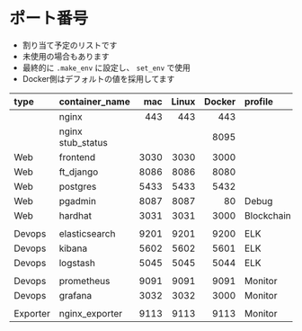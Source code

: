 # ポート番号  

- 割り当て予定のリストです  
- 未使用の場合もあります
- 最終的に `.make_env` に設定し、 `set_env` で使用
- Docker側はデフォルトの値を採用してます

| type   | container_name    | mac  |Linux |Docker|   profile   |
| :----- | :---------------- | ---: | ---: | ---: | :---------- |
|        | nginx             |  443 |  443 |  443 |             |
|        | nginx stub_status |      |      | 8095 |             |
| Web    | frontend          | 3030 | 3030 | 3000 |             |
| Web    | ft_django         | 8086 | 8086 | 8080 |             |
| Web    | postgres          | 5433 | 5433 | 5432 |             |
| Web    | pgadmin           | 8087 | 8087 |   80 | Debug       |
| Web    | hardhat           | 3031 | 3031 | 3000 | Blockchain  |
|        |                   |      |      |      |             |
| Devops | elasticsearch     | 9201 | 9201 | 9200 | ELK         |
| Devops | kibana            | 5602 | 5602 | 5601 | ELK         |
| Devops | logstash          | 5045 | 5045 | 5044 | ELK         |
|        |                   |      |      |      |             |
| Devops | prometheus        | 9091 | 9091 | 9091 | Monitor     |
| Devops | grafana           | 3032 | 3032 | 3000 | Monitor     |
|        |                   |      |      |      |             |
|Exporter| nginx_exporter    | 9113 | 9113 | 9113 | Monitor     |
